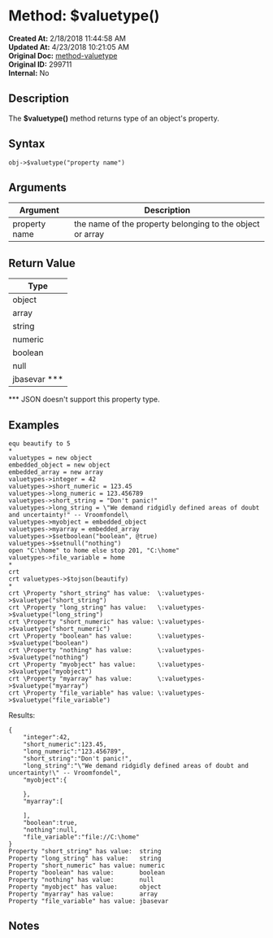 # Method: $valuetype()

**Created At:** 2/18/2018 11:44:58 AM  
**Updated At:** 4/23/2018 10:21:05 AM  
**Original Doc:** [method-valuetype](https://docs.jbase.com/42948-dynamic-objects/method-valuetype)  
**Original ID:** 299711  
**Internal:** No  

## Description

The **$valuetype()** method returns type of an object's property.

## Syntax

```
obj->$valuetype("property name")
```

## Arguments

| Argument | Description |
| --- | --- |
| property name | the name of the property belonging to the object or array |

## Return Value

| Type |
| --- |
| object |
| array |
| string |
| numeric |
| boolean |
| null |
| jbasevar \*\*\* |

\*\*\* JSON doesn't support this property type.

## Examples

```
equ beautify to 5
*
valuetypes = new object
embedded_object = new object
embedded_array = new array
valuetypes->integer = 42
valuetypes->short_numeric = 123.45
valuetypes->long_numeric = 123.456789
valuetypes->short_string = "Don't panic!"
valuetypes->long_string = \"We demand ridgidly defined areas of doubt and uncertainty!" -- Vroomfondel\
valuetypes->myobject = embedded_object
valuetypes->myarray = embedded_array
valuetypes->$setboolean("boolean", @true)
valuetypes->$setnull("nothing")
open "C:\home" to home else stop 201, "C:\home"
valuetypes->file_variable = home
*
crt
crt valuetypes->$tojson(beautify)
*
crt \Property "short_string" has value:  \:valuetypes->$valuetype("short_string")
crt \Property "long_string" has value:   \:valuetypes->$valuetype("long_string")
crt \Property "short_numeric" has value: \:valuetypes->$valuetype("short_numeric")
crt \Property "boolean" has value:       \:valuetypes->$valuetype("boolean")
crt \Property "nothing" has value:       \:valuetypes->$valuetype("nothing")
crt \Property "myobject" has value:      \:valuetypes->$valuetype("myobject")
crt \Property "myarray" has value:       \:valuetypes->$valuetype("myarray")
crt \Property "file_variable" has value: \:valuetypes->$valuetype("file_variable")
```

Results:

```
{
    "integer":42,
    "short_numeric":123.45,
    "long_numeric":"123.456789",
    "short_string":"Don't panic!",
    "long_string":"\"We demand ridgidly defined areas of doubt and uncertainty!\" -- Vroomfondel",
    "myobject":{

    },
    "myarray":[

    ],
    "boolean":true,
    "nothing":null,
    "file_variable":"file://C:\home"
}
Property "short_string" has value:  string
Property "long_string" has value:   string
Property "short_numeric" has value: numeric
Property "boolean" has value:       boolean
Property "nothing" has value:       null
Property "myobject" has value:      object
Property "myarray" has value:       array
Property "file_variable" has value: jbasevar
```

## Notes
